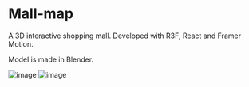 # Mall-map

A 3D interactive shopping mall. Developed with R3F, React and Framer Motion. 

Model is made in Blender.

![image]()
![image]()
